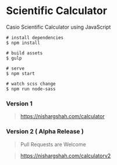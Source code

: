 # Scientific Calculator
Casio Scientific Calculator using JavaScript

```
# install dependencies
$ npm install

# build assets
$ gulp

# serve
$ npm start

# watch scss change
$ npm run node-sass
```

### Version 1
> https://nishargshah.com/calculator

### Version 2 ( Alpha Release )
> Pull Requests are Welcome 

> https://nishargshah.com/calculatorv2
